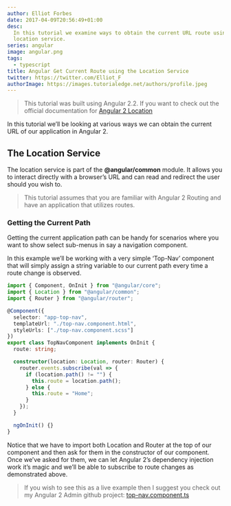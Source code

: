 ```yaml
---
author: Elliot Forbes
date: 2017-04-09T20:56:49+01:00
desc:
  In this tutorial we examine ways to obtain the current URL route using the
  location service.
series: angular
image: angular.png
tags:
  - typescript
title: Angular Get Current Route using the Location Service
twitter: https://twitter.com/Elliot_F
authorImage: https://images.tutorialedge.net/authors/profile.jpeg
---
```


> This tutorial was built using Angular 2.2. If you want to check out the
> official documentation for
> <a href="https://angular.io/docs/ts/latest/api/common/index/Location-class.html">Angular
> 2 Location</a>

In this tutorial we’ll be looking at various ways we can obtain the current URL
of our application in Angular 2.

## The Location Service

The location service is part of the **@angular/common** module. It allows you to
interact directly with a browser’s URL and can read and redirect the user should
you wish to.

> This tutorial assumes that you are familiar with Angular 2 Routing and have an
> application that utilizes routes.

### Getting the Current Path

Getting the current application path can be handy for scenarios where you want
to show select sub-menus in say a navigation component.

In this example we’ll be working with a very simple ‘Top-Nav’ component that
will simply assign a string variable to our current path every time a route
change is observed.

```ts
import { Component, OnInit } from "@angular/core";
import { Location } from "@angular/common";
import { Router } from "@angular/router";

@Component({
  selector: "app-top-nav",
  templateUrl: "./top-nav.component.html",
  styleUrls: ["./top-nav.component.scss"]
})
export class TopNavComponent implements OnInit {
  route: string;

  constructor(location: Location, router: Router) {
    router.events.subscribe(val => {
      if (location.path() != "") {
        this.route = location.path();
      } else {
        this.route = "Home";
      }
    });
  }

  ngOnInit() {}
}
```

Notice that we have to import both Location and Router at the top of our
component and then ask for them in the constructor of our component. Once we’ve
asked for them, we can let Angular 2’s dependency injection work it’s magic and
we’ll be able to subscribe to route changes as demonstrated above.

> If you wish to see this as a live example then I suggest you check out my
> Angular 2 Admin github project:
> <a href="https://github.com/elliotforbes/angular-2-admin/blob/master/src/app/common/top-nav/top-nav.component.ts">top-nav.component.ts</a>
